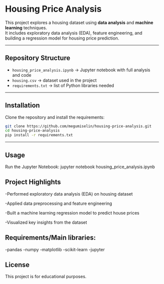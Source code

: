 
# Housing Price Analysis

This project explores a housing dataset using **data analysis** and **machine learning** techniques.  
It includes exploratory data analysis (EDA), feature engineering, and building a regression model for housing price prediction.

---

## Repository Structure
- `housing_price_analysis.ipynb` → Jupyter notebook with full analysis and code  
- `housing.csv` → dataset used in the project  
- `requirements.txt` → list of Python libraries needed  

---

## Installation
Clone the repository and install the requirements:

```bash
git clone https://github.com/megumiselin/housing-price-analysis.git
cd housing-price-analysis
pip install -r requirements.txt
```
---
## Usage
Run the Jupyter Notebook:
jupyter notebook housing_price_analysis.ipynb

## Project Highlights

-Performed exploratory data analysis (EDA) on housing dataset

-Applied data preprocessing and feature engineering

-Built a machine learning regression model to predict house prices

-Visualized key insights from the dataset

## Requirements/Main libraries:
-pandas
-numpy
-matplotlib
-scikit-learn
-jupyter

## License
This project is for educational purposes.
